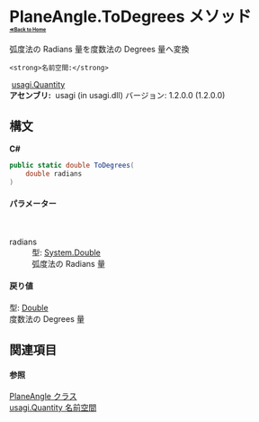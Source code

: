 # PlaneAngle.ToDegrees メソッド <div style="font-size:30%"><a href="https://github.com/usagi/usagi.cs/blob/master/docs/Home.md">≪Back to Home</a></div> 

弧度法の Radians 量を度数法の Degrees 量へ変換


    <strong>名前空間:</strong>
&nbsp;<a href="N_usagi_Quantity.md">usagi.Quantity</a><br /><strong>アセンブリ:</strong>
&nbsp;usagi (in usagi.dll) バージョン: 1.2.0.0 (1.2.0.0)

## 構文

**C#**<br />
``` C#
public static double ToDegrees(
	double radians
)
```


#### パラメーター
&nbsp;<dl><dt>radians</dt><dd>型: <a href="http://msdn2.microsoft.com/ja-jp/library/643eft0t" target="_blank">System.Double</a><br />弧度法の Radians 量</dd></dl>

#### 戻り値
型: <a href="http://msdn2.microsoft.com/ja-jp/library/643eft0t" target="_blank">Double</a><br />度数法の Degrees 量

## 関連項目


#### 参照
<a href="T_usagi_Quantity_PlaneAngle.md">PlaneAngle クラス</a><br /><a href="N_usagi_Quantity.md">usagi.Quantity 名前空間</a><br />